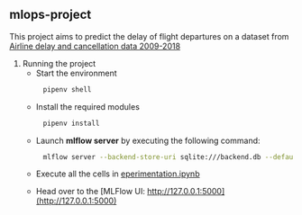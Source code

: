 ## mlops-project
This project aims to predict the delay of flight departures on a dataset from [Airline delay and cancellation data 2009-2018](https://www.kaggle.com/datasets/yuanyuwendymu/airline-delay-and-cancellation-data-2009-2018)


1. Running the project
    - Start the environment
    ```bash
         pipenv shell
    ```
    - Install the required modules
    ```bash
         pipenv install
    ```
    - Launch __mlflow server__ by executing the following command:
    ```bash
         mlflow server --backend-store-uri sqlite:///backend.db --default-artifact-root=artifacts
    ```
    - Execute all the cells in [eperimentation.ipynb](notebook/experimentation.ipynb)

    - Head over to the [MLFlow UI: http://127.0.0.1:5000](http://127.0.0.1:5000)

